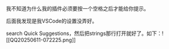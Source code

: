 我不知道为什么我的插件必须要按一个空格之后才能给你提示。

后面我发现是我VSCode的设置没弄好。

search Quick Suggestions，然后把strings那行打开就好了。如下：![[QQ20250611-072225.png]]